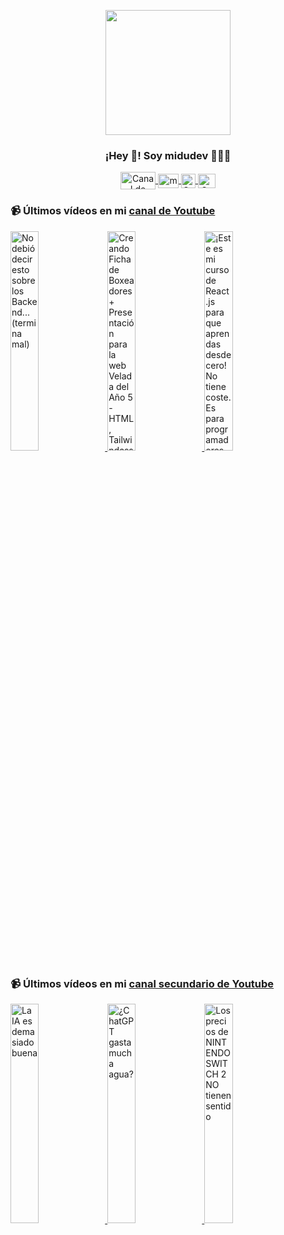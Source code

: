 <p align="center" width="300">
   <img align="center" width="200" src="https://user-images.githubusercontent.com/1561955/106762302-fda9de00-6635-11eb-99be-3ef744e60c0e.png" />
   <h3 align="center">¡Hey 👋! Soy midudev 👨🏻‍💻</h3>
</p>

<p align="center">
   <a href="https://twitch.tv/midudev" target="blank">
    <img align="center" src="https://upload.wikimedia.org/wikipedia/commons/c/ce/Twitch_logo_2019.svg" alt="Canal de Twitch de midudev" height="28px" width="56px" />
  </a>
  <span style="width: 8px;"> </span>
   <a href="https://youtube.com/midudev" target="blank">
    <img align="center" src="https://upload.wikimedia.org/wikipedia/commons/0/09/YouTube_full-color_icon_%282017%29.svg" alt="midudev" height="23px" width="33px" />
  </a>
  <span style="width: 8px;"> </span>
  <a href="https://instagram.com/midu.dev" target="blank">
    <img align="center" src="https://upload.wikimedia.org/wikipedia/commons/e/e7/Instagram_logo_2016.svg" alt="Canal de Instagram de midu.dev" height="23px" width="23px" />
  </a>
  <span style="width: 8px;"> </span>
  <a href="https://twitter.com/midudev" target="blank">
    <img align="center" src="https://upload.wikimedia.org/wikipedia/commons/thumb/6/6f/Logo_of_Twitter.svg/2491px-Logo_of_Twitter.svg.png" alt="Canal de Twitter de midudev" height="23px" width="28px" />
  </a>
</p>

### 📹 Últimos vídeos en mi [canal de Youtube](https://youtube.com/midudev?sub_confirmation=1)

<a href='https://youtu.be/r1NoA-9hNys' target='_blank'>
  <img width='30%' src='https://img.youtube.com/vi/r1NoA-9hNys/mqdefault.jpg' alt='No debió decir esto sobre los Backend... (termina mal)' />
</a>
<a href='https://youtu.be/taK-DtjNXGI' target='_blank'>
  <img width='30%' src='https://img.youtube.com/vi/taK-DtjNXGI/mqdefault.jpg' alt='Creando Ficha de Boxeadores + Presentación para la web Velada del Año 5 - HTML, Tailwindcss & Astro' />
</a>
<a href='https://youtu.be/xaVdbNM72zw' target='_blank'>
  <img width='30%' src='https://img.youtube.com/vi/xaVdbNM72zw/mqdefault.jpg' alt='¡Este es mi curso de React.js para que aprendas desde cero!  No tiene coste. Es para programadores q' />
</a>

### 📹 Últimos vídeos en mi [canal secundario de Youtube](https://youtube.com/midulive?sub_confirmation=1)

<a href='https://youtu.be/W_Fpw_hbAPg' target='_blank'>
  <img width='30%' src='https://img.youtube.com/vi/W_Fpw_hbAPg/mqdefault.jpg' alt='La IA es demasiado buena' />
</a>
<a href='https://youtu.be/nS9azH15uEs' target='_blank'>
  <img width='30%' src='https://img.youtube.com/vi/nS9azH15uEs/mqdefault.jpg' alt='¿ChatGPT gasta mucha agua?' />
</a>
<a href='https://youtu.be/vuC4mrNbvxE' target='_blank'>
  <img width='30%' src='https://img.youtube.com/vi/vuC4mrNbvxE/mqdefault.jpg' alt='Los precios de NINTENDO SWITCH 2 NO tienen sentido' />
</a>